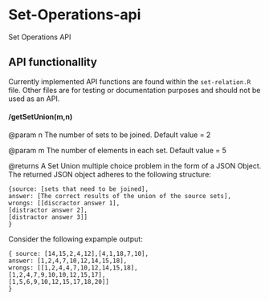 # Set-Operations-api
Set Operations API

<h2>API functionallity</h2>

Currently implemented API functions are found within the `set-relation.R` file. Other files are for testing or documentation purposes and should not be used as an API. 


  <h4>/getSetUnion(m,n) </h4>
  <p> @param   n     The number of sets to be joined. Default value = 2 </p>
  <p> @param   m     The number of elements in each set. Default value = 5 </p>
  <p> @returns       A Set Union multiple choice problem in the form of a JSON Object. The returned JSON object adheres to the following structure: </p>
  
  `{source: [sets that need to be joined],` <br>
    `answer: [The correct results of the union of the source sets],`<br>
    `wrongs: [[discractor answer 1],` <br>
             `[distractor answer 2],` <br>
             `[distractor answer 3]]` <br>
  `}`
        
  
  Consider the following expample output:
  
  `{ source: [14,15,2,4,12],[4,1,18,7,10],`<br>
     `answer: [1,2,4,7,10,12,14,15,18],` <br>
     `wrongs: [[1,2,4,4,7,10,12,14,15,18],`<br>
              `[1,2,4,7,9,10,10,12,15,17],` <br>
              `[1,5,6,9,10,12,15,17,18,20]]`<br>
  `}`
  

